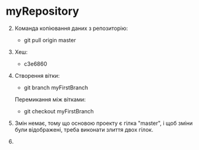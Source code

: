# myRepository

2. Команда копіювання даних з репозиторію:
   - git pull origin master
   
3. Хеш:
   - c3e6860

4. Створення вітки:
   - git branch myFirstBranch
   
   Перемикання між вітками:
   - git checkout myFirstBranch

5. Змін немає, тому що основою проекту є гілка "master", і щоб зміни були відображені, треба виконати злиття двох гілок.

6. 


